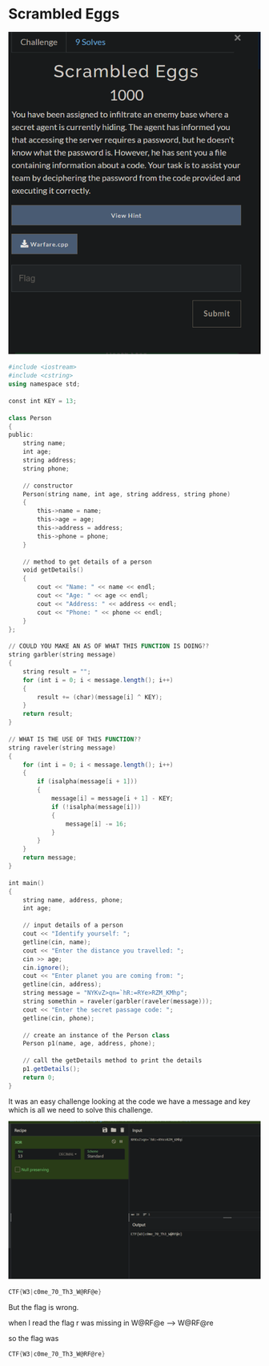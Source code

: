 # Scrambled Eggs

![Untitled](Scrambled%20Eggs%202864760843ed42c88569c3d4bffdcdf7/Untitled.png)

```powershell
#include <iostream>
#include <cstring>
using namespace std;

const int KEY = 13;

class Person
{
public:
    string name;
    int age;
    string address;
    string phone;

    // constructor
    Person(string name, int age, string address, string phone)
    {
        this->name = name;
        this->age = age;
        this->address = address;
        this->phone = phone;
    }

    // method to get details of a person
    void getDetails()
    {
        cout << "Name: " << name << endl;
        cout << "Age: " << age << endl;
        cout << "Address: " << address << endl;
        cout << "Phone: " << phone << endl;
    }
};

// COULD YOU MAKE AN AS OF WHAT THIS FUNCTION IS DOING??
string garbler(string message)
{
    string result = "";
    for (int i = 0; i < message.length(); i++)
    {
        result += (char)(message[i] ^ KEY);
    }
    return result;
}

// WHAT IS THE USE OF THIS FUNCTION??
string raveler(string message)
{
    for (int i = 0; i < message.length(); i++)
    {
        if (isalpha(message[i + 1]))
        {
            message[i] = message[i + 1] - KEY;
            if (!isalpha(message[i]))
            {
                message[i] -= 16;
            }
        }
    }
    return message;
}

int main()
{
    string name, address, phone;
    int age;

    // input details of a person
    cout << "Identify yourself: ";
    getline(cin, name);
    cout << "Enter the distance you travelled: ";
    cin >> age;
    cin.ignore();
    cout << "Enter planet you are coming from: ";
    getline(cin, address);
    string message = "NYKvZ>qn=`hR:=RYe>RZM_KMhp";
    string somethin = raveler(garbler(raveler(message)));
    cout << "Enter the secret passage code: ";
    getline(cin, phone);

    // create an instance of the Person class
    Person p1(name, age, address, phone);

    // call the getDetails method to print the details
    p1.getDetails();
    return 0;
}
```

It was an easy challenge looking at the code we have a message and key which is all we need to solve this challenge.

![Untitled](Scrambled%20Eggs%202864760843ed42c88569c3d4bffdcdf7/Untitled%201.png)

```powershell
CTF{W3|c0me_70_Th3_W@RF@e}
```

But the flag is wrong.

when I read the flag r was missing in W@RF@e —> W@RF@re

so the flag was 

```powershell
CTF{W3|c0me_70_Th3_W@RF@re}
```